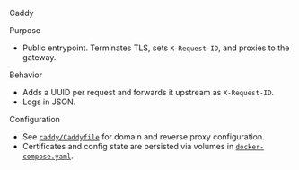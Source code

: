 Caddy

Purpose

- Public entrypoint. Terminates TLS, sets `X-Request-ID`, and proxies to the gateway.

Behavior

- Adds a UUID per request and forwards it upstream as `X-Request-ID`.
- Logs in JSON.

Configuration

- See [`caddy/Caddyfile`](Caddyfile) for domain and reverse proxy configuration.
- Certificates and config state are persisted via volumes in [`docker-compose.yaml`](../docker-compose.yaml).
